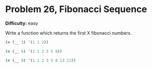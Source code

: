 # Problem 26, Fibonacci Sequence

**Difficulty:** easy

Write a function which returns the first X fibonacci numbers.

```clj
(= (__ 3) '(1 1 2))
```

```clj
(= (__ 6) '(1 1 2 3 5 8))
```

```clj
(= (__ 8) '(1 1 2 3 5 8 13 21))
```
